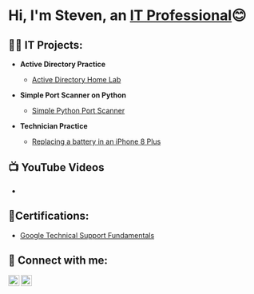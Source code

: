 <h1>Hi, I'm Steven, an <a href="https://www.linkedin.com/in/steven-bealle/">IT Professional</a>😊</h1>

<h2>👨‍💻 IT Projects:</h2>

- <b>Active Directory Practice</b>
  - [Active Directory Home Lab](https://github.com/stevenjbit/ActiveDirectoryLab)

- <b>Simple Port Scanner on Python</b>
   - [Simple Python Port Scanner](https://github.com/stevenjbit/SimplePythonPortScanner)

- <b>Technician Practice</b>
  - [Replacing a battery in an iPhone 8 Plus](https://github.com/stevenjbit/BatteryReplacementiPhone)

<h2>📺 YouTube Videos</h2>

- 

<h2>👨Certifications:</h2>

- [Google Technical Support Fundamentals](https://www.coursera.org/account/accomplishments/certificate/2QJCV672WFGZ)

<h2> 🤳 Connect with me:</h2>

[<img align="left" alt="Steven-Bealle | LinkedIn" width="22px" src="https://cdn.jsdelivr.net/npm/simple-icons@v3/icons/linkedin.svg" />][linkedin]
[<img align="left" alt="StevenBealle | Twitter" width="22px" src="https://cdn.jsdelivr.net/npm/simple-icons@v3/icons/twitter.svg" />][twitter]


[linkedin]: https://linkedin.com/in/steven-bealle
[youtube]: https://www.youtube.com/@stevenbdoesit
[twitter]: https://twitter.com/stevenbealle



<!--
**stevenjbit/stevenjbit** is a ✨ _special_ ✨ repository because its `README.md` (this file) appears on your GitHub profile.

Here are some ideas to get you started:

- 🔭 I’m currently working on ...
- 🌱 I’m currently learning ...
- 👯 I’m looking to collaborate on ...
- 🤔 I’m looking for help with ...
- 💬 Ask me about ...
- 📫 How to reach me: ...
- 😄 Pronouns: ...
- ⚡ Fun fact: ...
-->
